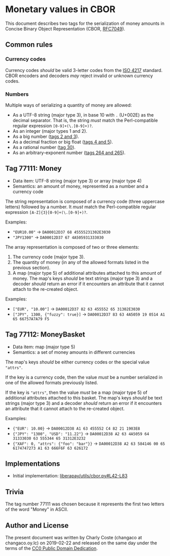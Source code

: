 # Monetary values in CBOR

This document describes two tags for the serialization of money amounts in Concise Binary Object Representation (CBOR, [RFC7049](https://tools.ietf.org/html/rfc7049)).

## Common rules

### Currency codes

Currency codes *should* be valid 3-letter codes from the [ISO 4217](https://en.wikipedia.org/wiki/ISO_4217) standard. CBOR encoders and decoders *may* reject invalid or unknown currency codes.

### Numbers

Multiple ways of serializing a quantity of money are allowed:

- As a UTF-8 string (major type 3), in base 10 with `.` (U+002E) as the decimal separator. That is, the string *must* match the Perl-compatible regular expression `[0-9]+(\.[0-9]+)?`.
- As an integer (major types 1 and 2).
- As a big number ([tags 2 and 3](https://tools.ietf.org/html/rfc7049#section-2.4.2)).
- As a decimal fraction or big float ([tags 4 and 5](https://tools.ietf.org/html/rfc7049#section-2.4.3)).
- As a rational number ([tag 30](http://peteroupc.github.io/CBOR/rational.html)).
- As an arbitrary-exponent number ([tags 264 and 265](http://peteroupc.github.io/CBOR/bigfrac.html)).

## Tag 77111: Money

- Data item: UTF-8 string (major type 3) or array (major type 4)
- Semantics: an amount of money, represented as a number and a currency code

The string representation is composed of a currency code (three uppercase letters) followed by a number. It *must* match the Perl-compatible regular expression `[A-Z]{3}[0-9]+(\.[0-9]+)?`.

Examples:

- `"EUR10.00"` → `DA00012D37 68 45555231302E3030`
- `"JPY1300"` → `DA00012D37 67 4A505931333030`

The array representation is composed of two or three elements:

1. The currency code (major type 3).
2. The quantity of money (in any of the allowed formats listed in the previous section).
3. A map (major type 5) of additional attributes attached to this amount of money. The map's keys *should* be text strings (major type 3) and a decoder *should* return an error if it encounters an attribute that it cannot attach to the re-created object.

Examples:

- `["EUR", "10.00"]` → `DA00012D37 82 63 455552 65 31302E3030`
- `["JPY", 1300, {"fuzzy": true}]` → `DA00012D37 83 63 4A5059 19 0514 A1 65 66757A7A79 F5`

## Tag 77112: MoneyBasket

- Data item: map (major type 5)
- Semantics: a set of money amounts in different currencies

The map's keys *should* be either currency codes or the special value `"attrs"`.

If the key is a currency code, then the value *must* be a number serialized in one of the allowed formats previously listed.

If the key is `"attrs"`, then the value *must* be a map (major type 5) of additional attributes attached to this basket. The map's keys *should* be text strings (major type 3) and a decoder *should* return an error if it encounters an attribute that it cannot attach to the re-created object.

Examples:

- `{"EUR": 10.00}` → `DA00012D38 A1 63 455552 C4 82 21 1903E8`
- `{"JPY": "1300", "USD": "11.22"}` → `DA00012D38 A2 63 4A5059 64 31333030 63 555344 65 31312E3232`
- `{"XAF": 0, "attrs": {"foo": "bar"}}` → `DA00012D38 A2 63 584146 00 65 6174747273 A1 63 666F6F 63 626172`

## Implementations

- Initial implementation: [liberapay/utils/cbor.py#L42-L83](https://github.com/liberapay/liberapay.com/blob/2920b3c8ade10a8555a5b1095d1834c8d7cc0d55/liberapay/utils/cbor.py#L42-L83)

## Trivia

The tag number 77111 was chosen because it represents the first two letters of the word "Money" in ASCII.

## Author and License

The present document was written by Charly Coste (changaco at changaco.oy.lc) on 2019-02-22 and released on the same day under the terms of the [CC0 Public Domain Dedication](https://creativecommons.org/publicdomain/zero/1.0/).
